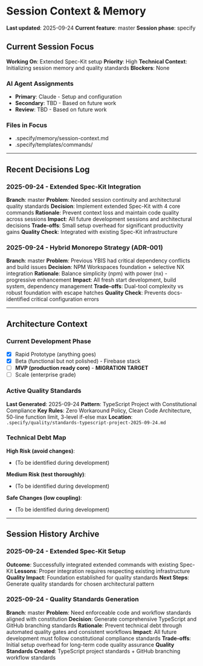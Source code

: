 # Session Context & Memory

**Last updated**: 2025-09-24
**Current feature**: master
**Session phase**: specify

## Current Session Focus

**Working On**: Extended Spec-Kit setup
**Priority**: High
**Technical Context**: Initializing session memory and quality standards
**Blockers**: None

### AI Agent Assignments
- **Primary**: Claude - Setup and configuration
- **Secondary**: TBD - Based on future work
- **Review**: TBD - Based on future work

### Files in Focus
- .specify/memory/session-context.md
- .specify/templates/commands/

---

## Recent Decisions Log

### 2025-09-24 - Extended Spec-Kit Integration
**Branch**: master
**Problem**: Needed session continuity and architectural quality standards
**Decision**: Implement extended Spec-Kit with 4 core commands
**Rationale**: Prevent context loss and maintain code quality across sessions
**Impact**: All future development sessions and architectural decisions
**Trade-offs**: Small setup overhead for significant productivity gains
**Quality Check**: Integrated with existing Spec-Kit infrastructure

### 2025-09-24 - Hybrid Monorepo Strategy (ADR-001)
**Branch**: master
**Problem**: Previous YBIS had critical dependency conflicts and build issues
**Decision**: NPM Workspaces foundation + selective NX integration
**Rationale**: Balance simplicity (npm) with power (nx) - progressive enhancement
**Impact**: All fresh start development, build system, dependency management
**Trade-offs**: Dual-tool complexity vs robust foundation with escape hatches
**Quality Check**: Prevents docs-identified critical configuration errors

---

## Architecture Context

### Current Development Phase
- [x] Rapid Prototype (anything goes)
- [x] Beta (functional but not polished) - Firebase stack
- [ ] **MVP (production ready core)** - **MIGRATION TARGET**
- [ ] Scale (enterprise grade)

### Active Quality Standards
**Last Generated**: 2025-09-24
**Pattern**: TypeScript Project with Constitutional Compliance
**Key Rules**: Zero Workaround Policy, Clean Code Architecture, 50-line function limit, 3-level if-else max
**Location**: `.specify/quality/standards-typescript-project-2025-09-24.md`

### Technical Debt Map
**High Risk (avoid changes)**:
- (To be identified during development)

**Medium Risk (test thoroughly)**:
- (To be identified during development)

**Safe Changes (low coupling)**:
- (To be identified during development)

---

## Session History Archive

### 2025-09-24 - Extended Spec-Kit Setup
**Outcome**: Successfully integrated extended commands with existing Spec-Kit
**Lessons**: Proper integration requires respecting existing infrastructure
**Quality Impact**: Foundation established for quality standards
**Next Steps**: Generate quality standards for chosen architectural pattern

### 2025-09-24 - Quality Standards Generation
**Branch**: master
**Problem**: Need enforceable code and workflow standards aligned with constitution
**Decision**: Generate comprehensive TypeScript and GitHub branching standards
**Rationale**: Prevent technical debt through automated quality gates and consistent workflows
**Impact**: All future development must follow constitutional compliance standards
**Trade-offs**: Initial setup overhead for long-term code quality assurance
**Quality Standards Created**: TypeScript project standards + GitHub branching workflow standards

<!-- SESSION CONTEXT MANUAL ADDITIONS START -->
<!-- Add any manual notes or context here -->
<!-- SESSION CONTEXT MANUAL ADDITIONS END -->
